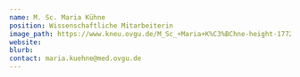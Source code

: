 ```yaml
---
name: M. Sc. Maria Kühne
position: Wissenschaftliche Mitarbeiterin
image_path: https://www.kneu.ovgu.de/M_Sc_+Maria+K%C3%BChne-height-1772-width-1181-p-1442/_/DSC_8351.JPG
website:
blurb:
contact: maria.kuehne@med.ovgu.de
---
```

